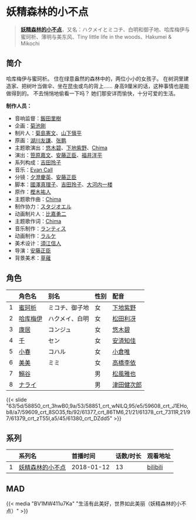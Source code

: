 # 妖精森林的小不点


> <u>**[妖精森林的小不点](https://bgm.tv/subject/221726)**</u>，又名：ハクメイとミコチ、白明和御子地、哈库梅伊与蜜珂析、薄明与美东风、Tiny little life in the woods、Hakumei &amp; Mikochi

## 简介

哈库梅伊与蜜珂析。
住在绿意盎然的森林中的，两位小小的女孩子。
在树洞里建造家、把树叶当做伞、坐在昆虫或鸟的背上……
身高9厘米的话，这种事情也是能做得到的。
不去悄悄地偷看一下吗？
她们那安详而愉快，十分可爱的生活。

**制作人员：**
- 音响监督：[飯田里樹](https://bgm.tv/person/2642)
- 企画：[菊池剛](https://bgm.tv/person/34847)
- 制片人：[菊島憲文](https://bgm.tv/person/35942)、[山下愼平](https://bgm.tv/person/35936)
- 原画：[湖川友謙](https://bgm.tv/person/1567)、[张鹏](https://bgm.tv/person/28645)
- 主题歌演出：[悠木碧](https://bgm.tv/person/5076)、[下地紫野](https://bgm.tv/person/14554)、[Chima](https://bgm.tv/person/25294)
- 演出：[笹原嘉文](https://bgm.tv/person/26737)、[安藤正臣](https://bgm.tv/person/12276)、[福井洋平](https://bgm.tv/person/25173)
- 系列构成：[吉田玲子](https://bgm.tv/person/508)
- 音乐：[Evan Call](https://bgm.tv/person/10895)
- 分镜：[夕澄慶英](https://bgm.tv/person/12296)、[安藤正臣](https://bgm.tv/person/12276)
- 脚本：[國澤真理子](https://bgm.tv/person/3715)、[吉田玲子](https://bgm.tv/person/508)、[大河内一楼](https://bgm.tv/person/389)
- 原作：[樫木祐人](https://bgm.tv/person/16196)
- 主题歌作曲：[Chima](https://bgm.tv/person/25294)
- 制作协力：[スタジオエル](https://bgm.tv/person/42980)
- 动画制片人：[比嘉勇二](https://bgm.tv/person/18912)
- 主题歌作词：[Chima](https://bgm.tv/person/25294)
- 音乐制作：[ランティス](https://bgm.tv/person/57)
- 动画制作：[ラルケ](https://bgm.tv/person/8203)
- 美术设计：[須江信人](https://bgm.tv/person/11793)
- 导演：[安藤正臣](https://bgm.tv/person/12276)
- 背景美术：[草薙](https://bgm.tv/person/5992)

## 角色

|     |   角色名   |   别名  | 性别 |  配音  |
|:--- |:------  |:----      |:---  |:--   |
| 1 | [蜜珂析](https://bgm.tv/character/58850) | ミコチ、御子地 | 女 | [下地紫野](https://bgm.tv/person/14554) |
| 2 | [哈库梅伊](https://bgm.tv/character/58851) | ハクメイ、白明 | 女 | [松田利冴](https://bgm.tv/person/18732) |
| 3 | [康居](https://bgm.tv/character/59608) | コンジュ | 女 | [悠木碧](https://bgm.tv/person/5076) |
| 4 | [千](https://bgm.tv/character/59609) | セン | 女 | [安済知佳](https://bgm.tv/person/11485) |
| 5 | [小春](https://bgm.tv/character/61377) | コハル | 女 | [小倉唯](https://bgm.tv/person/6447) |
| 6 | [美美](https://bgm.tv/character/61378) | ミミ | 女 | [高橋李依](https://bgm.tv/person/17491) |
| 7 | [鰯谷](https://bgm.tv/character/61379) |  | 男 | [松風雅也](https://bgm.tv/person/4758) |
| 8 | [ナライ](https://bgm.tv/character/61380) |  | 男 | [津田健次郎](https://bgm.tv/person/3977) |

{{< slide "63/5d/58850_crt_3hwB0,9a/53/58851_crt_wNlLQ,95/e5/59608_crt_J1EHo,b8/a7/59609_crt_8SO35,fb/92/61377_crt_86TM6,21/21/61378_crt_7311R,21/97/61379_crt_zT55I,a5/45/61380_crt_DZdd5" >}}

## 系列

|     |   系列名   |   首播时间  | 话数/时长  | 观看地址 |
|:---  |:------    |:----      |:---       |:---  |
| 1 |[妖精森林的小不点](https://bgm.tv/subject/221726)| 2018-01-12 | 13 | [bilibili](https://www.bilibili.com/bangumi/play/ep184441)  |


## MAD

{{< media  "BV1MW411u7Ka" 
"生活有此美好，世界如此美丽（妖精森林的小不点）"  >}}
